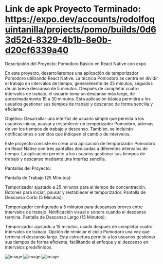 # Link de apk Proyecto Terminado: https://expo.dev/accounts/rodolfoquintanilla/projects/pomo/builds/0d63d52d-8329-4b1b-8e0b-d20cf6339a40

Descripción del Proyecto: Pomodoro Básico en React Native con expo

En este proyecto, desarrollaremos una aplicación de temporizador Pomodoro utilizando React Native. La técnica Pomodoro se centra en dividir el trabajo en intervalos de tiempo, generalmente de 25 minutos, seguidos de un breve descanso de 5 minutos. Después de completar cuatro intervalos de trabajo, el usuario toma un descanso más largo, de aproximadamente 15 a 30 minutos. Esta aplicación básica permitirá a los usuarios gestionar sus tiempos de trabajo y descanso de forma sencilla y eficiente.

Objetivo: Desarrollar una interfaz de usuario simple que permita a los usuarios iniciar, pausar y restablecer un temporizador Pomodoro, además de ver los tiempos de trabajo y descanso. También, se incluirán notificaciones o sonidos que indiquen el cambio de intervalos.

Este proyecto consiste en crear una aplicación de temporizador Pomodoro en React Native con tres pantallas dedicadas a diferentes intervalos de tiempo. La aplicación permite a los usuarios gestionar sus tiempos de trabajo y descanso mediante una interfaz sencilla.

Pantallas del Proyecto:

Pantalla de Trabajo (25 Minutos):

Temporizador ajustado a 25 minutos para el tiempo de concentración.
Botones para iniciar, pausar y restablecer el temporizador.
Pantalla de Descanso Corto (5 Minutos):

Temporizador configurado a 5 minutos para descansos breves entre intervalos de trabajo.
Notificación visual o sonora cuando el descanso termina.
Pantalla de Descanso Largo (15 Minutos):

Temporizador ajustado a 15 minutos, usado después de completar cuatro intervalos de trabajo.
Opción de reiniciar el ciclo Pomodoro una vez que termina el descanso largo.
Esta estructura permite a los usuarios gestionar sus tiempos de forma eficiente, facilitando el enfoque y el descanso en intervalos predefinidos.


![image](https://github.com/user-attachments/assets/52c2886d-38fe-4abe-bc4e-65039d5f3193)
![image](https://github.com/user-attachments/assets/c413fe3c-edb7-44c3-98f2-6fd1f0e53fab)
![image](https://github.com/user-attachments/assets/8c25ae3f-f291-4c21-b280-25c20655542f)


